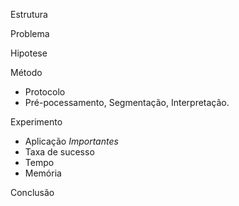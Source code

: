 Estrutura

Problema

Hipotese

Método

  - Protocolo
  - Pré-pocessamento, Segmentação, Interpretação.

Experimento 
  - Aplicação
*Importantes*
  - Taxa de sucesso
  - Tempo
  - Memória

Conclusão 

